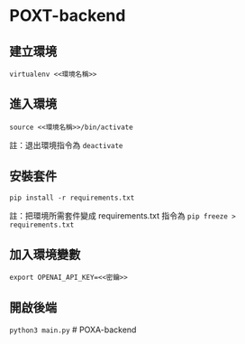 # POXT-backend
 
## 建立環境
`virtualenv <<環境名稱>>`

## 進入環境
`source <<環境名稱>>/bin/activate`

註：退出環境指令為 `deactivate`

## 安裝套件
`pip install -r requirements.txt`

註：把環境所需套件變成 requirements.txt 指令為 `pip freeze > requirements.txt`

## 加入環境變數
`export OPENAI_API_KEY=<<密鑰>>`

## 開啟後端
`python3 main.py`
#   P O X A - b a c k e n d  
 